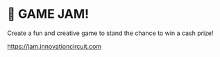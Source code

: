 # 👾 GAME JAM!

Create a fun and creative game to stand the chance to win a cash prize!

https://jam.innovationcircuit.com
